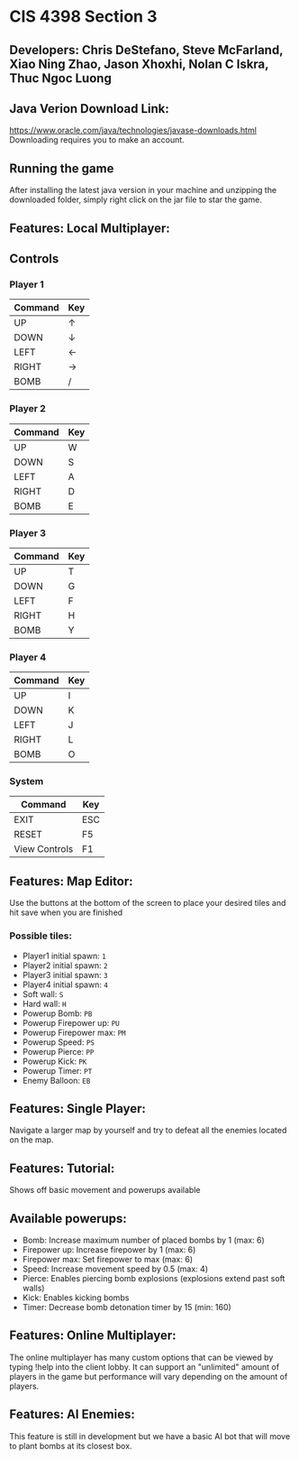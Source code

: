 # CIS 4398 Section 3 

## Developers: Chris DeStefano, Steve McFarland, Xiao Ning Zhao, Jason Xhoxhi, Nolan C Iskra, Thuc Ngoc Luong

## Java Verion Download Link:
https://www.oracle.com/java/technologies/javase-downloads.html
Downloading requires you to make an account.

## Running the game
After installing the latest java version in your machine and unzipping the downloaded folder, simply right click on the jar file to star the game. 

## Features: Local Multiplayer:
## Controls
### Player 1
| Command | Key |
|---------|-----|
| UP      | ↑   |
| DOWN    | ↓   |
| LEFT    | ←   |
| RIGHT   | →   |
| BOMB    | /   |

### Player 2
| Command | Key |
|---------|-----|
| UP      | W   |
| DOWN    | S   |
| LEFT    | A   |
| RIGHT   | D   |
| BOMB    | E   |

### Player 3
| Command | Key |
|---------|-----|
| UP      | T   |
| DOWN    | G   |
| LEFT    | F   |
| RIGHT   | H   |
| BOMB    | Y   |

### Player 4
| Command | Key |
|---------|-----|
| UP      | I   |
| DOWN    | K   |
| LEFT    | J   |
| RIGHT   | L   |
| BOMB    | O   |

### System
| Command       | Key |
|---------------|-----|
| EXIT          | ESC |
| RESET         | F5  |
| View Controls | F1  |

## Features: Map Editor:
Use the buttons at the bottom of the screen to place your desired tiles and hit save when you are finished

### Possible tiles:
* Player1 initial spawn: `1`
* Player2 initial spawn: `2`
* Player3 initial spawn: `3`
* Player4 initial spawn: `4`
* Soft wall: `S`
* Hard wall: `H`
* Powerup Bomb: `PB`
* Powerup Firepower up: `PU`
* Powerup Firepower max: `PM`
* Powerup Speed: `PS`
* Powerup Pierce: `PP`
* Powerup Kick: `PK`
* Powerup Timer: `PT`
* Enemy Balloon: `EB`

## Features: Single Player:
Navigate a larger map by yourself and try to defeat all the enemies located on the map. 

## Features: Tutorial:
Shows off basic movement and powerups available

## Available powerups:
* Bomb: Increase maximum number of placed bombs by 1 (max: 6)
* Firepower up: Increase firepower by 1 (max: 6)
* Firepower max: Set firepower to max (max: 6)
* Speed: Increase movement speed by 0.5 (max: 4)
* Pierce: Enables piercing bomb explosions (explosions extend past soft walls)
* Kick: Enables kicking bombs
* Timer: Decrease bomb detonation timer by 15 (min: 160)

## Features: Online Multiplayer:
The online multiplayer has many custom options that can be viewed by typing !help into the client lobby.
It can support an "unlimited" amount of players in the game but performance will vary depending on the amount of players. 

## Features: AI Enemies: 
This feature is still in development but we have a basic AI bot that will move to plant bombs at its closest box. 
